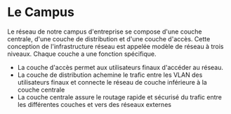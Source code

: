# Le Campus
Le réseau de notre campus d'entreprise se compose d'une couche centrale, d'une couche de distribution et d'une couche d'accès. 
Cette conception de l'infrastructure réseau est appelée modèle de réseau à trois niveaux. Chaque couche a une fonction spécifique.
- La couche d'accès permet aux utilisateurs finaux d'accéder au réseau.
- La couche de distribution achemine le trafic entre les VLAN des utilisateurs finaux et connecte le réseau de couche inférieure à la couche centrale
- La couche centrale assure le routage rapide et sécurisé du trafic entre les différentes couches et vers des réseaux externes

